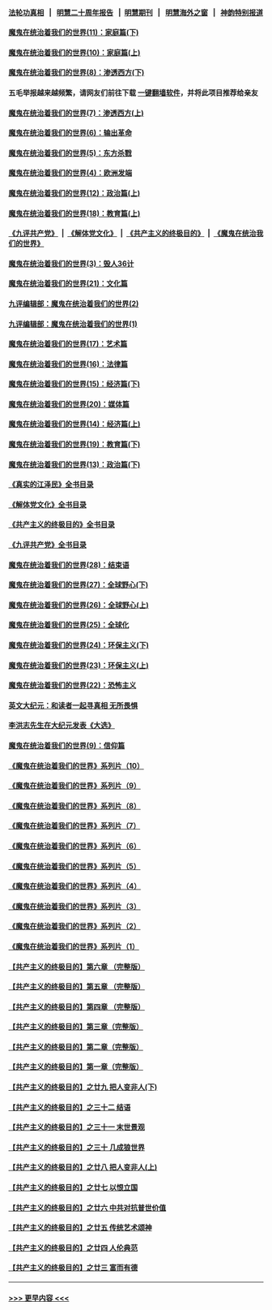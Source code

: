 #### [法轮功真相](https://github.com/gfw-breaker/truth/blob/master/README.md?t=0) &nbsp;&nbsp;|&nbsp;&nbsp; [明慧二十周年报告](https://github.com/gfw-breaker/mh-reports/blob/master/README.md?t=0) &nbsp;&nbsp;|&nbsp;&nbsp;[明慧期刊](https://github.com/gfw-breaker/mh-qikan) &nbsp;&nbsp;|&nbsp;&nbsp; [明慧海外之窗](https://github.com/gfw-breaker/mh-news/blob/master/README.md?t=0) &nbsp;&nbsp;|&nbsp;&nbsp; [神韵特别报道](https://github.com/gfw-breaker/mh-news/blob/master/shenyun.md?t=0)
#### [魔鬼在统治着我们的世界(11)：家庭篇(下)](../pages/nsc422/n10440961.md?t=12101001) 
#### [魔鬼在统治着我们的世界(10)：家庭篇(上)](../pages/nsc422/n10435448.md?t=12101001) 
#### [魔鬼在统治着我们的世界(8)：渗透西方(下)](../pages/nsc422/n10429603.md?t=12101001) 
#### 五毛举报越来越频繁，请网友们前往下载 [一键翻墙软件](https://github.com/gfw-breaker/ssr-accounts)，并将此项目推荐给亲友
#### [魔鬼在统治着我们的世界(7)：渗透西方(上)](../pages/nsc422/n10426013.md?t=12101001) 
#### [魔鬼在统治着我们的世界(6)：输出革命](../pages/nsc422/n10421536.md?t=12101001) 
#### [魔鬼在统治着我们的世界(5)：东方杀戮](../pages/nsc422/n10417707.md?t=12101001) 
#### [魔鬼在统治着我们的世界(4)：欧洲发端](../pages/nsc422/n10414890.md?t=12101001) 
#### [魔鬼在统治着我们的世界(12)：政治篇(上)](../pages/nsc422/n10444576.md?t=12101001) 
#### [魔鬼在统治着我们的世界(18)：教育篇(上)](../pages/nsc422/n10526970.md?t=12101001) 
#### [《九评共产党》](https://github.com/begood0513/9ping.md/blob/master/README.md) &nbsp;|&nbsp; [《解体党文化》](../../../../jtdwh.md/blob/master/README.md)  &nbsp;|&nbsp; [《共产主义的终极目的》](../../../../gczydzjmd.md/blob/master/README.md) &nbsp;|&nbsp; [《魔鬼在统治我们的世界》](../../../../mgztzwmdsj.md/blob/master/README.md) 
#### [魔鬼在统治着我们的世界(3)：毁人36计](../pages/nsc422/n10411583.md?t=12101001) 
#### [魔鬼在统治着我们的世界(21)：文化篇](../pages/nsc422/n10597706.md?t=12101001) 
#### [九评编辑部：魔鬼在统治着我们的世界(2)](../pages/nsc422/n10410036.md?t=12101001) 
#### [九评编辑部：魔鬼在统治着我们的世界(1)](../pages/nsc422/n10406825.md?t=12101001) 
#### [魔鬼在统治着我们的世界(17)：艺术篇](../pages/nsc422/n10499093.md?t=12101001) 
#### [魔鬼在统治着我们的世界(16)：法律篇](../pages/nsc422/n10485969.md?t=12101001) 
#### [魔鬼在统治着我们的世界(15)：经济篇(下)](../pages/nsc422/n10469975.md?t=12101001) 
#### [魔鬼在统治着我们的世界(20)：媒体篇](../pages/nsc422/n10586579.md?t=12101001) 
#### [魔鬼在统治着我们的世界(14)：经济篇(上)](../pages/nsc422/n10457370.md?t=12101001) 
#### [魔鬼在统治着我们的世界(19)：教育篇(下)](../pages/nsc422/n10564808.md?t=12101001) 
#### [魔鬼在统治着我们的世界(13)：政治篇(下)](../pages/nsc422/n10448270.md?t=12101001) 
#### [《真实的江泽民》全书目录](../pages/nsc422/n13721399.md?t=12101001) 
#### [《解体党文化》全书目录](../pages/nsc422/n13721157.md?t=12101001) 
#### [《共产主义的终极目的》全书目录](../pages/nsc422/n13721048.md?t=12101001) 
#### [《九评共产党》全书目录](../pages/nsc422/n13708085.md?t=12101001) 
#### [魔鬼在统治着我们的世界(28)：结束语](../pages/nsc422/n10936246.md?t=12101001) 
#### [魔鬼在统治着我们的世界(27)：全球野心(下)](../pages/nsc422/n10928319.md?t=12101001) 
#### [魔鬼在统治着我们的世界(26)：全球野心(上)](../pages/nsc422/n10900318.md?t=12101001) 
#### [魔鬼在统治着我们的世界(25)：全球化](../pages/nsc422/n10788205.md?t=12101001) 
#### [魔鬼在统治着我们的世界(24)：环保主义(下)](../pages/nsc422/n10695307.md?t=12101001) 
#### [魔鬼在统治着我们的世界(23)：环保主义(上)](../pages/nsc422/n10688613.md?t=12101001) 
#### [魔鬼在统治着我们的世界(22)：恐怖主义](../pages/nsc422/n10614727.md?t=12101001) 
#### [英文大纪元：和读者一起寻真相 无所畏惧](../pages/nsc422/n12542027.md?t=12101001) 
#### [李洪志先生在大纪元发表《大选》](../pages/nsc422/n12534746.md?t=12101001) 
#### [魔鬼在统治着我们的世界(9)：信仰篇](../pages/nsc422/n10432159.md?t=12101001) 
#### [《魔鬼在统治着我们的世界》系列片（10）](../pages/nsc422/n12292670.md?t=12101001) 
#### [《魔鬼在统治着我们的世界》系列片（9）](../pages/nsc422/n12290859.md?t=12101001) 
#### [《魔鬼在统治着我们的世界》系列片（8）](../pages/nsc422/n12287445.md?t=12101001) 
#### [《魔鬼在统治着我们的世界》系列片（7）](../pages/nsc422/n12283425.md?t=12101001) 
#### [《魔鬼在统治着我们的世界》系列片（6）](../pages/nsc422/n12282314.md?t=12101001) 
#### [《魔鬼在统治着我们的世界》系列片（5）](../pages/nsc422/n12281419.md?t=12101001) 
#### [《魔鬼在统治着我们的世界》系列片（4）](../pages/nsc422/n12274024.md?t=12101001) 
#### [《魔鬼在统治着我们的世界》系列片（3）](../pages/nsc422/n12271322.md?t=12101001) 
#### [《魔鬼在统治着我们的世界》系列片（2）](../pages/nsc422/n12269049.md?t=12101001) 
#### [《魔鬼在统治着我们的世界》系列片（1）](../pages/nsc422/n12267575.md?t=12101001) 
#### [【共产主义的终极目的】第六章 （完整版）](../pages/nsc422/n11428913.md?t=12101001) 
#### [【共产主义的终极目的】第五章 （完整版）](../pages/nsc422/n11428912.md?t=12101001) 
#### [【共产主义的终极目的】第四章 （完整版）](../pages/nsc422/n11428907.md?t=12101001) 
#### [【共产主义的终极目的】第三章（完整版）](../pages/nsc422/n11428848.md?t=12101001) 
#### [【共产主义的终极目的】第二章（完整版）](../pages/nsc422/n11428831.md?t=12101001) 
#### [【共产主义的终极目的】第一章（完整版）](../pages/nsc422/n11417651.md?t=12101001) 
#### [【共产主义的终极目的】之廿九 把人变非人(下)](../pages/nsc422/n11344140.md?t=12101001) 
#### [【共产主义的终极目的】之三十二 结语](../pages/nsc422/n11360535.md?t=12101001) 
#### [【共产主义的终极目的】之三十一 末世景观](../pages/nsc422/n11351129.md?t=12101001) 
#### [【共产主义的终极目的】之三十 几成狼世界](../pages/nsc422/n11348280.md?t=12101001) 
#### [【共产主义的终极目的】之廿八 把人变非人(上)](../pages/nsc422/n11340492.md?t=12101001) 
#### [【共产主义的终极目的】之廿七 以恨立国](../pages/nsc422/n11336944.md?t=12101001) 
#### [【共产主义的终极目的】之廿六 中共对抗普世价值](../pages/nsc422/n11324785.md?t=12101001) 
#### [【共产主义的终极目的】之廿五 传统艺术颂神](../pages/nsc422/n11296396.md?t=12101001) 
#### [【共产主义的终极目的】之廿四 人伦典范](../pages/nsc422/n11296397.md?t=12101001) 
#### [【共产主义的终极目的】之廿三 富而有德](../pages/nsc422/n11283598.md?t=12101001) 

----
#### [ >>> 更早内容 <<< ](../indexes/nsc422-earlier.md)
